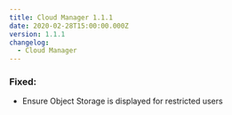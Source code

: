 ```yaml
---
title: Cloud Manager 1.1.1
date: 2020-02-28T15:00:00.000Z
version: 1.1.1
changelog:
  - Cloud Manager
---
```

### Fixed:

- Ensure Object Storage is displayed for restricted users
